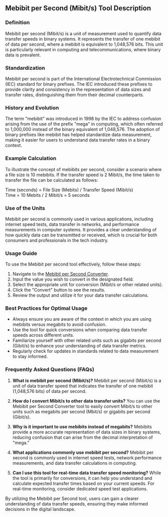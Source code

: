 ## Mebibit per Second (Mibit/s) Tool Description

### Definition
Mebibit per second (Mibit/s) is a unit of measurement used to quantify data transfer speeds in binary systems. It represents the transfer of one mebibit of data per second, where a mebibit is equivalent to 1,048,576 bits. This unit is particularly relevant in computing and telecommunications, where binary data is prevalent.

### Standardization
Mebibit per second is part of the International Electrotechnical Commission (IEC) standard for binary prefixes. The IEC introduced these prefixes to provide clarity and consistency in the representation of data sizes and transfer rates, distinguishing them from their decimal counterparts.

### History and Evolution
The term "mebibit" was introduced in 1998 by the IEC to address confusion arising from the use of the prefix "mega" in computing, which often referred to 1,000,000 instead of the binary equivalent of 1,048,576. The adoption of binary prefixes like mebibit has helped standardize data measurement, making it easier for users to understand data transfer rates in a binary context.

### Example Calculation
To illustrate the concept of mebibits per second, consider a scenario where a file size is 10 mebibits. If the transfer speed is 2 Mibit/s, the time taken to transfer the file can be calculated as follows:

Time (seconds) = File Size (Mebits) / Transfer Speed (Mibit/s)  
Time = 10 Mebits / 2 Mibit/s = 5 seconds

### Use of the Units
Mebibit per second is commonly used in various applications, including internet speed tests, data transfer in networks, and performance measurements in computer systems. It provides a clear understanding of how quickly data can be transmitted or received, which is crucial for both consumers and professionals in the tech industry.

### Usage Guide
To use the Mebibit per second tool effectively, follow these steps:
1. Navigate to the [Mebibit per Second Converter](https://www.inayam.co/unit-converter/data_transfer_speed_binary).
2. Input the value you wish to convert in the designated field.
3. Select the appropriate unit for conversion (Mibit/s or other related units).
4. Click the "Convert" button to see the results.
5. Review the output and utilize it for your data transfer calculations.

### Best Practices for Optimal Usage
- Always ensure you are aware of the context in which you are using mebibits versus megabits to avoid confusion.
- Use the tool for quick conversions when comparing data transfer speeds across different units.
- Familiarize yourself with other related units such as gigabits per second (Gibit/s) to enhance your understanding of data transfer metrics.
- Regularly check for updates in standards related to data measurement to stay informed.

### Frequently Asked Questions (FAQs)

1. **What is mebibit per second (Mibit/s)?**
   Mebibit per second (Mibit/s) is a unit of data transfer speed that indicates the transfer of one mebibit (1,048,576 bits) of data per second.

2. **How do I convert Mibit/s to other data transfer units?**
   You can use the Mebibit per Second Converter tool to easily convert Mibit/s to other units such as megabits per second (Mbit/s) or gigabits per second (Gibit/s).

3. **Why is it important to use mebibits instead of megabits?**
   Mebibits provide a more accurate representation of data sizes in binary systems, reducing confusion that can arise from the decimal interpretation of "mega."

4. **What applications commonly use mebibit per second?**
   Mebibit per second is commonly used in internet speed tests, network performance measurements, and data transfer calculations in computing.

5. **Can I use this tool for real-time data transfer speed monitoring?**
   While the tool is primarily for conversions, it can help you understand and calculate expected transfer times based on your current speeds. For real-time monitoring, consider dedicated speed test applications. 

By utilizing the Mebibit per Second tool, users can gain a clearer understanding of data transfer speeds, ensuring they make informed decisions in the digital landscape.